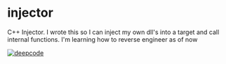 # injector
C++ Injector. I wrote this so I can inject my own dll's into a target and call internal functions. I'm learning how to reverse engineer as of now

[![deepcode](https://www.deepcode.ai/api/gh/badge?key=eyJhbGciOiJIUzI1NiIsInR5cCI6IkpXVCJ9.eyJwbGF0Zm9ybTEiOiJnaCIsIm93bmVyMSI6InZ1bGNhbi1kZXYiLCJyZXBvMSI6ImNwcC1pbmplY3RvciIsImluY2x1ZGVMaW50IjpmYWxzZSwiYXV0aG9ySWQiOjI4NjI3LCJpYXQiOjE2MTY4OTAzMDl9.fSkOHnhnYXdVqHCmOFLah3opFdZrrMxy6h5_Z4678GE)](https://www.deepcode.ai/app/gh/vulcan-dev/cpp-injector/_/dashboard?utm_content=gh%2Fvulcan-dev%2Fcpp-injector)
